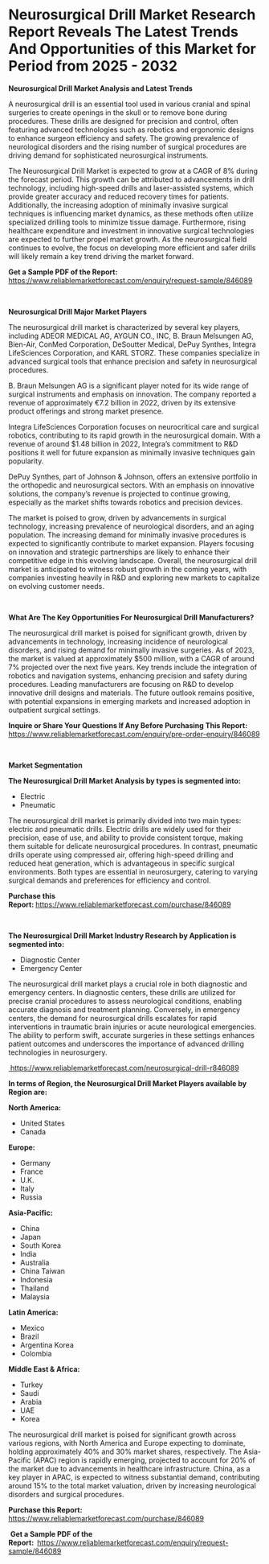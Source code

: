 <p><h1>Neurosurgical Drill Market Research Report Reveals The Latest Trends And Opportunities of this Market for Period from 2025 - 2032</h1></p><p><strong>Neurosurgical Drill Market Analysis and Latest Trends</strong></p>
<p><p>A neurosurgical drill is an essential tool used in various cranial and spinal surgeries to create openings in the skull or to remove bone during procedures. These drills are designed for precision and control, often featuring advanced technologies such as robotics and ergonomic designs to enhance surgeon efficiency and safety. The growing prevalence of neurological disorders and the rising number of surgical procedures are driving demand for sophisticated neurosurgical instruments.</p><p>The Neurosurgical Drill Market is expected to grow at a CAGR of 8% during the forecast period. This growth can be attributed to advancements in drill technology, including high-speed drills and laser-assisted systems, which provide greater accuracy and reduced recovery times for patients. Additionally, the increasing adoption of minimally invasive surgical techniques is influencing market dynamics, as these methods often utilize specialized drilling tools to minimize tissue damage. Furthermore, rising healthcare expenditure and investment in innovative surgical technologies are expected to further propel market growth. As the neurosurgical field continues to evolve, the focus on developing more efficient and safer drills will likely remain a key trend driving the market forward.</p></p>
<p><strong>Get a Sample PDF of the Report:&nbsp;</strong> <a href="https://www.reliablemarketforecast.com/enquiry/request-sample/846089?utm_campaign=3525&utm_medium=2&utm_source=Github&utm_content=ia&utm_term=13042025&utm_id=neurosurgical-drill">https://www.reliablemarketforecast.com/enquiry/request-sample/846089</a></p>
<p>&nbsp;</p>
<p><strong>Neurosurgical Drill Major Market Players</strong></p>
<p><p>The neurosurgical drill market is characterized by several key players, including ADEOR MEDICAL AG, AYGUN CO., INC, B. Braun Melsungen AG, Bien-Air, ConMed Corporation, DeSoutter Medical, DePuy Synthes, Integra LifeSciences Corporation, and KARL STORZ. These companies specialize in advanced surgical tools that enhance precision and safety in neurosurgical procedures.</p><p>B. Braun Melsungen AG is a significant player noted for its wide range of surgical instruments and emphasis on innovation. The company reported a revenue of approximately €7.2 billion in 2022, driven by its extensive product offerings and strong market presence.</p><p>Integra LifeSciences Corporation focuses on neurocritical care and surgical robotics, contributing to its rapid growth in the neurosurgical domain. With a revenue of around $1.48 billion in 2022, Integra’s commitment to R&D positions it well for future expansion as minimally invasive techniques gain popularity.</p><p>DePuy Synthes, part of Johnson & Johnson, offers an extensive portfolio in the orthopedic and neurosurgical sectors. With an emphasis on innovative solutions, the company’s revenue is projected to continue growing, especially as the market shifts towards robotics and precision devices.</p><p>The market is poised to grow, driven by advancements in surgical technology, increasing prevalence of neurological disorders, and an aging population. The increasing demand for minimally invasive procedures is expected to significantly contribute to market expansion. Players focusing on innovation and strategic partnerships are likely to enhance their competitive edge in this evolving landscape. Overall, the neurosurgical drill market is anticipated to witness robust growth in the coming years, with companies investing heavily in R&D and exploring new markets to capitalize on evolving customer needs.</p></p>
<p>&nbsp;</p>
<p><strong>What Are The Key Opportunities For Neurosurgical Drill Manufacturers?</strong></p>
<p><p>The neurosurgical drill market is poised for significant growth, driven by advancements in technology, increasing incidence of neurological disorders, and rising demand for minimally invasive surgeries. As of 2023, the market is valued at approximately $500 million, with a CAGR of around 7% projected over the next five years. Key trends include the integration of robotics and navigation systems, enhancing precision and safety during procedures. Leading manufacturers are focusing on R&D to develop innovative drill designs and materials. The future outlook remains positive, with potential expansions in emerging markets and increased adoption in outpatient surgical settings.</p></p>
<p><strong>Inquire or Share Your Questions If Any Before Purchasing This Report:</strong> <a href="https://www.reliablemarketforecast.com/enquiry/pre-order-enquiry/846089?utm_campaign=3525&utm_medium=2&utm_source=Github&utm_content=ia&utm_term=13042025&utm_id=neurosurgical-drill">https://www.reliablemarketforecast.com/enquiry/pre-order-enquiry/846089</a></p>
<p>&nbsp;</p>
<p><strong>Market Segmentation</strong></p>
<p><strong>The Neurosurgical Drill Market Analysis by types is segmented into:</strong></p>
<p><ul><li>Electric</li><li>Pneumatic</li></ul></p>
<p><p>The neurosurgical drill market is primarily divided into two main types: electric and pneumatic drills. Electric drills are widely used for their precision, ease of use, and ability to provide consistent torque, making them suitable for delicate neurosurgical procedures. In contrast, pneumatic drills operate using compressed air, offering high-speed drilling and reduced heat generation, which is advantageous in specific surgical environments. Both types are essential in neurosurgery, catering to varying surgical demands and preferences for efficiency and control.</p></p>
<p><strong>Purchase this Report:&nbsp;</strong><a href="https://www.reliablemarketforecast.com/purchase/846089?utm_campaign=3525&utm_medium=2&utm_source=Github&utm_content=ia&utm_term=13042025&utm_id=neurosurgical-drill">https://www.reliablemarketforecast.com/purchase/846089</a></p>
<p>&nbsp;</p>
<p><strong>The Neurosurgical Drill Market Industry Research by Application is segmented into:</strong></p>
<p><ul><li>Diagnostic Center</li><li>Emergency Center</li></ul></p>
<p><p>The neurosurgical drill market plays a crucial role in both diagnostic and emergency centers. In diagnostic centers, these drills are utilized for precise cranial procedures to assess neurological conditions, enabling accurate diagnosis and treatment planning. Conversely, in emergency centers, the demand for neurosurgical drills escalates for rapid interventions in traumatic brain injuries or acute neurological emergencies. The ability to perform swift, accurate surgeries in these settings enhances patient outcomes and underscores the importance of advanced drilling technologies in neurosurgery.</p></p>
<p><a href="https://www.reliablemarketforecast.com/neurosurgical-drill-r846089?utm_campaign=3525&utm_medium=2&utm_source=Github&utm_content=ia&utm_term=13042025&utm_id=neurosurgical-drill">&nbsp;https://www.reliablemarketforecast.com/neurosurgical-drill-r846089</a></p>
<p><strong>In terms of Region, the Neurosurgical Drill Market Players available by Region are:</strong></p>
<p>
    <p> <strong> North America: </strong>
        <ul>
            <li>United States</li>
            <li>Canada</li>
        </ul>
        </p> 
    <p> <strong> Europe: </strong>
        <ul>
            <li>Germany</li>
            <li>France</li>
            <li>U.K.</li>
            <li>Italy</li>
            <li>Russia</li>
        </ul>
        </p> 
    <p> <strong> Asia-Pacific: </strong>
        <ul>
            <li>China</li>
            <li>Japan</li>
            <li>South Korea</li>
            <li>India</li>
            <li>Australia</li>
            <li>China Taiwan</li>
            <li>Indonesia</li>
            <li>Thailand</li>
            <li>Malaysia</li>
        </ul>
        </p> 
    <p> <strong> Latin America: </strong>
        <ul>
            <li>Mexico</li>
            <li>Brazil</li>
            <li>Argentina Korea</li>
            <li>Colombia</li>
        </ul>
        </p> 
    <p> <strong> Middle East & Africa: </strong>
        <ul>
            <li>Turkey</li>
            <li>Saudi</li>
            <li>Arabia</li>
            <li>UAE</li>
            <li>Korea</li>
        </ul>
    </p>
    </p>
<p><p>The neurosurgical drill market is poised for significant growth across various regions, with North America and Europe expecting to dominate, holding approximately 40% and 30% market shares, respectively. The Asia-Pacific (APAC) region is rapidly emerging, projected to account for 20% of the market due to advancements in healthcare infrastructure. China, as a key player in APAC, is expected to witness substantial demand, contributing around 15% to the total market valuation, driven by increasing neurological disorders and surgical procedures.</p></p>
<p><strong>Purchase this Report: </strong><a href="https://www.reliablemarketforecast.com/purchase/846089?utm_campaign=3525&utm_medium=2&utm_source=Github&utm_content=ia&utm_term=13042025&utm_id=neurosurgical-drill">https://www.reliablemarketforecast.com/purchase/846089</a></p>
<p>&nbsp;<strong>Get a Sample PDF of the Report:&nbsp;&nbsp;</strong><a href="https://www.reliablemarketforecast.com/enquiry/request-sample/846089?utm_campaign=3525&utm_medium=2&utm_source=Github&utm_content=ia&utm_term=13042025&utm_id=neurosurgical-drill">https://www.reliablemarketforecast.com/enquiry/request-sample/846089</a></p>
<p><strong></strong></p>
<p><p></p><p></p><p></p></p>